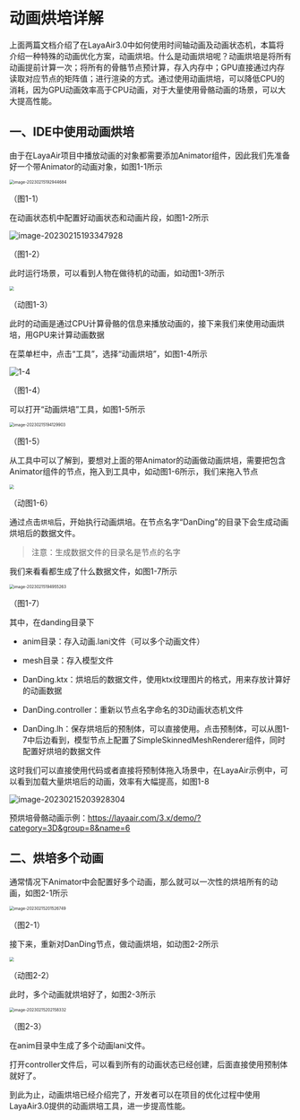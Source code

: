 # 动画烘培详解



上面两篇文档介绍了在LayaAir3.0中如何使用时间轴动画及动画状态机，本篇将介绍一种特殊的动画优化方案，动画烘培。什么是动画烘培呢？动画烘培是将所有动画提前计算一次；将所有的骨骼节点预计算，存入内存中；GPU直接通过内存读取对应节点的矩阵值；进行渲染的方式。通过使用动画烘培，可以降低CPU的消耗，因为GPU动画效率高于CPU动画，对于大量使用骨骼动画的场景，可以大大提高性能。



## 一、IDE中使用动画烘培

由于在LayaAir项目中播放动画的对象都需要添加Animator组件，因此我们先准备好一个带Animator的动画对象，如图1-1所示

<img src="img/1-1.png" alt="image-20230215192944684" style="zoom:50%;" />

（图1-1）

在动画状态机中配置好动画状态和动画片段，如图1-2所示

![image-20230215193347928](img/1-2.png)

（图1-2）

此时运行场景，可以看到人物在做待机的动画，如动图1-3所示

<img src="img/1-3.gif" style="zoom:50%;" /> 

（动图1-3）

此时的动画是通过CPU计算骨骼的信息来播放动画的，接下来我们来使用动画烘培，用GPU来计算动画数据

在菜单栏中，点击“工具”，选择“动画烘培”，如图1-4所示

![1-4](img/1-4.png)

（图1-4）

可以打开“动画烘培”工具，如图1-5所示

<img src="img/1-5.png" alt="image-20230215194129903" style="zoom:50%;" /> 

（图1-5）

从工具中可以了解到，要想对上面的带Animator的动画做动画烘培，需要把包含Animator组件的节点，拖入到工具中，如动图1-6所示，我们来拖入节点

<img src="img/1-6.gif" style="zoom:50%;" /> 

（动图1-6）

通过点击`烘培`后，开始执行动画烘培。在节点名字“DanDing”的目录下会生成动画烘培后的数据文件。

> 注意：生成数据文件的目录名是节点的名字

我们来看看都生成了什么数据文件，如图1-7所示

<img src="img/1-7.png" alt="image-20230215194955263" style="zoom:50%;" /> 

（图1-7）

其中，在danding目录下

- anim目录：存入动画.lani文件（可以多个动画文件）

- mesh目录：存入模型文件

- DanDing.ktx：烘培后的数据文件，使用ktx纹理图片的格式，用来存放计算好的动画数据

- DanDing.controller：重新以节点名字命名的3D动画状态机文件

- DanDing.lh：保存烘培后的预制体，可以直接使用。点击预制体，可以从图1-7中后边看到，模型节点上配置了SimpleSkinnedMeshRenderer组件，同时配置好烘培的数据文件

  

这时我们可以直接使用代码或者直接将预制体拖入场景中，在LayaAir示例中，可以看到加载大量烘培后的动画，效率有大幅提高，如图1-8

![image-20230215203928304](img/1-8.png)

预烘培骨骼动画示例：https://layaair.com/3.x/demo/?category=3D&group=8&name=6



## 二、烘培多个动画

通常情况下Animator中会配置好多个动画，那么就可以一次性的烘培所有的动画，如图2-1所示

<img src="img/2-1.png" alt="image-20230215201526749" style="zoom:50%;" /> 

（图2-1）

接下来，重新对DanDing节点，做动画烘培，如动图2-2所示

<img src="img/2-2.gif" style="zoom:50%;" /> 

（动图2-2）

此时，多个动画就烘培好了，如图2-3所示

<img src="img/2-3.png" alt="image-20230215202158332" style="zoom:50%;" /> 

（图2-3）

在anim目录中生成了多个动画lani文件。

打开controller文件后，可以看到所有的动画状态已经创建，后面直接使用预制体就好了。

到此为止，动画烘培已经介绍完了，开发者可以在项目的优化过程中使用LayaAir3.0提供的动画烘培工具，进一步提高性能。



